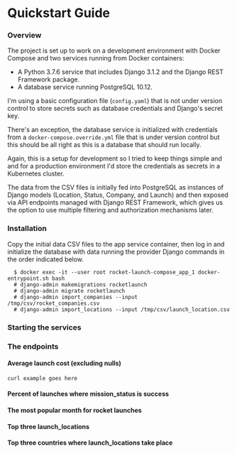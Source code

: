 # Quickstart Guide

### Overview

The project is set up to work on a development environment with Docker Compose and two services running from Docker containers:

- A Python 3.7.6 service that includes Django 3.1.2 and the Django REST Framework package.
- A database service running PostgreSQL 10.12.

I'm using a basic configuration file (`config.yaml`) that is not under version control to store secrets such as database credentials and Django's secret key.

There's an exception, the database service is initialized with credentials from a `docker-compose.override.yml` file that is under version control but this should be all right as this is a database that should run locally.

Again, this is a setup for development so I tried to keep things simple and and for a production environment I'd store the credentials as secrets in a Kubernetes cluster.

The data from the CSV files is initially fed into PostgreSQL as instances of Django models (Location, Status, Company, and Launch) and then exposed via API endpoints managed with Django REST Framework, which gives us the option to use multiple filtering and authorization mechanisms later.

### Installation

Copy the initial data CSV files to the app service container, then log in and initialize the database with data running the provider Django commands in the order indicated below.

```
  $ docker exec -it --user root rocket-launch-compose_app_1 docker-entrypoint.sh bash
  # django-admin makemigrations rocketlaunch
  # django-admin migrate rocketlaunch
  # django-admin import_companies --input /tmp/csv/rocket_companies.csv
  # django-admin import_locations --input /tmp/csv/launch_location.csv
```

### Starting the services

### The endpoints

#### Average launch cost (excluding nulls)

`curl example goes here`

#### Percent of launches where mission_status is success
#### The most popular month for rocket launches
#### Top three launch_locations
#### Top three countries where launch_locations take place

